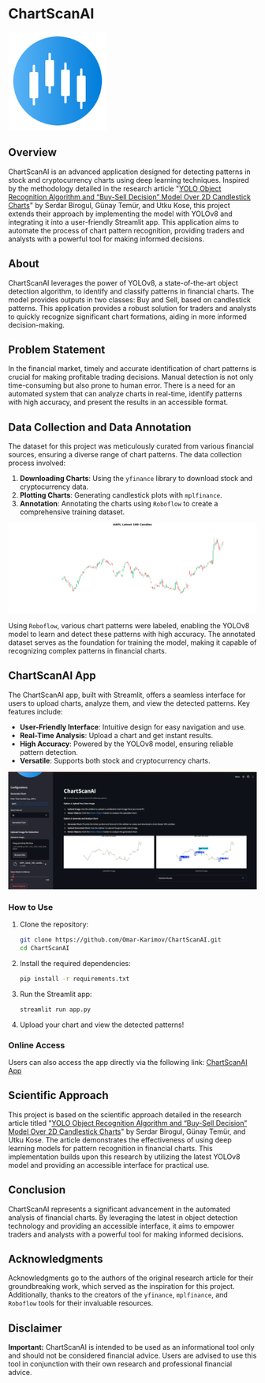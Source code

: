 # ChartScanAI
<img src="images/chartscan.png" alt="ChartScanAI Logo" width="200"/>

## Overview
ChartScanAI is an advanced application designed for detecting patterns in stock and cryptocurrency charts using deep learning techniques. Inspired by the methodology detailed in the research article "[YOLO Object Recognition Algorithm and “Buy-Sell Decision” Model Over 2D Candlestick Charts](https://ieeexplore.ieee.org/document/9092995)" by Serdar Birogul, Günay Temür, and Utku Kose, this project extends their approach by implementing the model with YOLOv8 and integrating it into a user-friendly Streamlit app. This application aims to automate the process of chart pattern recognition, providing traders and analysts with a powerful tool for making informed decisions.

## About
ChartScanAI leverages the power of YOLOv8, a state-of-the-art object detection algorithm, to identify and classify patterns in financial charts. The model provides outputs in two classes: Buy and Sell, based on candlestick patterns. This application provides a robust solution for traders and analysts to quickly recognize significant chart formations, aiding in more informed decision-making.

## Problem Statement
In the financial market, timely and accurate identification of chart patterns is crucial for making profitable trading decisions. Manual detection is not only time-consuming but also prone to human error. There is a need for an automated system that can analyze charts in real-time, identify patterns with high accuracy, and present the results in an accessible format.

## Data Collection and Data Annotation
The dataset for this project was meticulously curated from various financial sources, ensuring a diverse range of chart patterns. The data collection process involved:
1. **Downloading Charts**: Using the `yfinance` library to download stock and cryptocurrency data.
2. **Plotting Charts**: Generating candlestick plots with `mplfinance`.
3. **Annotation**: Annotating the charts using `Roboflow` to create a comprehensive training dataset.

![Sample Chart](images/AAPL_latest_180_candles.png)

Using `Roboflow`, various chart patterns were labeled, enabling the YOLOv8 model to learn and detect these patterns with high accuracy. The annotated dataset serves as the foundation for training the model, making it capable of recognizing complex patterns in financial charts.

## ChartScanAI App
The ChartScanAI app, built with Streamlit, offers a seamless interface for users to upload charts, analyze them, and view the detected patterns. Key features include:
- **User-Friendly Interface**: Intuitive design for easy navigation and use.
- **Real-Time Analysis**: Upload a chart and get instant results.
- **High Accuracy**: Powered by the YOLOv8 model, ensuring reliable pattern detection.
- **Versatile**: Supports both stock and cryptocurrency charts.

![ChartScanAI App](images/app.png)

### How to Use
1. Clone the repository:
    ```bash
    git clone https://github.com/Omar-Karimov/ChartScanAI.git
    cd ChartScanAI
    ```
2. Install the required dependencies:
    ```bash
    pip install -r requirements.txt
    ```
3. Run the Streamlit app:
    ```bash
    streamlit run app.py
    ```
4. Upload your chart and view the detected patterns!

### Online Access
Users can also access the app directly via the following link: [ChartScanAI App](https://chartscanai.streamlit.app)

## Scientific Approach
This project is based on the scientific approach detailed in the research article titled "[YOLO Object Recognition Algorithm and “Buy-Sell Decision” Model Over 2D Candlestick Charts](https://ieeexplore.ieee.org/document/9092995)" by Serdar Birogul, Günay Temür, and Utku Kose. The article demonstrates the effectiveness of using deep learning models for pattern recognition in financial charts. This implementation builds upon this research by utilizing the latest YOLOv8 model and providing an accessible interface for practical use.

## Conclusion
ChartScanAI represents a significant advancement in the automated analysis of financial charts. By leveraging the latest in object detection technology and providing an accessible interface, it aims to empower traders and analysts with a powerful tool for making informed decisions.

## Acknowledgments
Acknowledgments go to the authors of the original research article for their groundbreaking work, which served as the inspiration for this project. Additionally, thanks to the creators of the `yfinance`, `mplfinance`, and `Roboflow` tools for their invaluable resources. 

## Disclaimer
**Important:** ChartScanAI is intended to be used as an informational tool only and should not be considered financial advice. Users are advised to use this tool in conjunction with their own research and professional financial advice.
